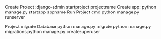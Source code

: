 Create Project :django-admin startproject projectname
Create app: python manage.py startapp appname
Run Project cmd
python manage.py runserver

Project migrate Database
python manage.py migrate
python manage.py migrations
python manage.py createsuperuser

